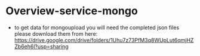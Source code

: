 # Overview-service-mongo


- to get data for mongoupload you will need the completed json files
please download them from here:
https://drive.google.com/drive/folders/1Uhu7z73PfM3q8WUpLut6qmjHZZb6eh6l?usp=sharing




